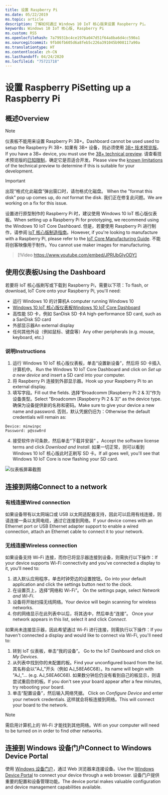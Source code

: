 ```yaml
---
title: 设置 Raspberry Pi
ms.date: 05/22/2019
ms.topic: article
description: 了解如何通过 Windows 10 IoT 核心版来设置 Raspberry Pi。
keywords: Windows 10 IoT 核心版, Raspberry Pi
ms.custom: RS5
ms.openlocfilehash: 7a79931bc4ce1976a047d51f64a8ba6d4cc590a1
ms.sourcegitcommit: 9fb86fb605d6a8feb5c226a391045b908117a90a
ms.translationtype: HT
ms.contentlocale: zh-CN
ms.lasthandoff: 04/24/2020
ms.locfileid: "75721718"
---
```

# <a name="setting-up-a-raspberry-pi"></a><span data-ttu-id="6a21d-104">设置 Raspberry Pi</span><span class="sxs-lookup"><span data-stu-id="6a21d-104">Setting up a Raspberry Pi</span></span>

## <a name="overview"></a><span data-ttu-id="6a21d-105">概述</span><span class="sxs-lookup"><span data-stu-id="6a21d-105">Overview</span></span>

> [!NOTE]
> <span data-ttu-id="6a21d-106">仪表板不能用来设置 Raspberry Pi 3B+。</span><span class="sxs-lookup"><span data-stu-id="6a21d-106">Dashboard cannot be used used to setup the Raspberry Pi 3B+.</span></span> <span data-ttu-id="6a21d-107">如果有 3B+ 设备，则必须使用 [3B+ 技术预览版](https://www.microsoft.com/en-us/software-download/windowsiot)。</span><span class="sxs-lookup"><span data-stu-id="6a21d-107">If you have a 3B+ device, you must use the [3B+ technical preview](https://www.microsoft.com/en-us/software-download/windowsiot).</span></span> <span data-ttu-id="6a21d-108">请查看技术预览版的[已知限制](https://docs.microsoft.com/windows/iot-core/troubleshooting)，确定它是否适合开发。</span><span class="sxs-lookup"><span data-stu-id="6a21d-108">Please view the [known limitations](https://docs.microsoft.com/windows/iot-core/troubleshooting) of the technical preview to determine if this is suitable for your development.</span></span>

> [!IMPORTANT]
> <span data-ttu-id="6a21d-109">出现“格式化此磁盘”弹出窗口时，请勿格式化磁盘。 </span><span class="sxs-lookup"><span data-stu-id="6a21d-109">When the "format this disk" pop up comes up, do _not_ format the disk.</span></span> <span data-ttu-id="6a21d-110">我们正在修复此问题。</span><span class="sxs-lookup"><span data-stu-id="6a21d-110">We are working on a fix for this issue.</span></span>

<span data-ttu-id="6a21d-111">设置进行原型制作的 Raspberry Pi 时，建议使用 Windows 10 IoT 核心版仪表板。</span><span class="sxs-lookup"><span data-stu-id="6a21d-111">When setting up a Raspberry Pi for prototyping, we recommend using the Windows 10 IoT Core Dashboard.</span></span> <span data-ttu-id="6a21d-112">但是，若要使用 Raspberry Pi 进行制作，请参阅 [IoT 核心版制造指南](https://docs.microsoft.com/windows-hardware/manufacture/iot/iot-core-manufacturing-guide)。</span><span class="sxs-lookup"><span data-stu-id="6a21d-112">However, if you're looking to manufacture with a Raspberry Pi, please refer to the [IoT Core Manufacturing Guide](https://docs.microsoft.com/windows-hardware/manufacture/iot/iot-core-manufacturing-guide).</span></span> <span data-ttu-id="6a21d-113">不能将创客映像用于制作。</span><span class="sxs-lookup"><span data-stu-id="6a21d-113">You cannot use maker images for manufacturing.</span></span>
<br>
> [!Video https://www.youtube.com/embed/JPRUbGIyODY]

## <a name="using-the-dashboard"></a><span data-ttu-id="6a21d-114">使用仪表板</span><span class="sxs-lookup"><span data-stu-id="6a21d-114">Using the Dashboard</span></span>

<span data-ttu-id="6a21d-115">若要将 IoT 核心版刷写或下载到 Raspberry Pi，需要以下项：</span><span class="sxs-lookup"><span data-stu-id="6a21d-115">To flash, or download, IoT Core onto your Raspberry Pi, you'll need:</span></span>
* <span data-ttu-id="6a21d-116">运行 Windows 10 的计算机</span><span class="sxs-lookup"><span data-stu-id="6a21d-116">A computer running Windows 10</span></span> 
* [<span data-ttu-id="6a21d-117">Windows 10 IoT 核心版仪表板</span><span class="sxs-lookup"><span data-stu-id="6a21d-117">Windows 10 IoT Core Dashboard</span></span>](https://docs.microsoft.com/windows/iot-core/downloads)
* <span data-ttu-id="6a21d-118">高性能 SD 卡，例如 SanDisk SD 卡</span><span class="sxs-lookup"><span data-stu-id="6a21d-118">A high-performance SD card, such as a SanDisk SD card</span></span>
* <span data-ttu-id="6a21d-119">外部显示器</span><span class="sxs-lookup"><span data-stu-id="6a21d-119">An external display</span></span>
* <span data-ttu-id="6a21d-120">任何其他外设（例如鼠标、键盘等）</span><span class="sxs-lookup"><span data-stu-id="6a21d-120">Any other peripherals (e.g. mouse, keyboard, etc.)</span></span>

### <a name="instructions"></a><span data-ttu-id="6a21d-121">说明</span><span class="sxs-lookup"><span data-stu-id="6a21d-121">Instructions</span></span>

1. <span data-ttu-id="6a21d-122">运行 Windows 10 IoT 核心版仪表板，单击“设置新设备”，然后将 SD 卡插入计算机中。 </span><span class="sxs-lookup"><span data-stu-id="6a21d-122">Run the Windows 10 IoT Core Dashboard and click on *Set up a new device* and insert a SD card into your computer.</span></span>
2. <span data-ttu-id="6a21d-123">将 Raspberry Pi 连接到外部显示器。</span><span class="sxs-lookup"><span data-stu-id="6a21d-123">Hook up your Raspberry Pi to an external display.</span></span>
3. <span data-ttu-id="6a21d-124">填写字段。</span><span class="sxs-lookup"><span data-stu-id="6a21d-124">Fill out the fields.</span></span> <span data-ttu-id="6a21d-125">选择“Broadcomm [Raspberry Pi 2 & 3]”作为设备类型。</span><span class="sxs-lookup"><span data-stu-id="6a21d-125">Select "Broadcomm [Raspberry Pi 2 & 3]" as the device type.</span></span> <span data-ttu-id="6a21d-126">确保为设备提供新的名称和密码。</span><span class="sxs-lookup"><span data-stu-id="6a21d-126">Make sure to give your device a new name and password.</span></span> <span data-ttu-id="6a21d-127">否则，默认凭据仍旧为：</span><span class="sxs-lookup"><span data-stu-id="6a21d-127">Otherwise the default credentials will remain as:</span></span>

```
Device: minwinpc
Password: p@ssw0rd
```

4. <span data-ttu-id="6a21d-128">接受软件许可条款，然后单击“下载并安装”  。</span><span class="sxs-lookup"><span data-stu-id="6a21d-128">Accept the software license terms and click *Download and Install*.</span></span> <span data-ttu-id="6a21d-129">如果一切正常，则可以看到 Windows 10 IoT 核心版此时正刷写 SD 卡。</span><span class="sxs-lookup"><span data-stu-id="6a21d-129">If all goes well, you'll see that Windows 10 IoT Core is now flashing your SD card.</span></span>

![仪表板屏幕截图](../media/DeviceSetup/Dashboard-Screenshot.jpg)

## <a name="connect-to-a-network"></a><span data-ttu-id="6a21d-131">连接到网络</span><span class="sxs-lookup"><span data-stu-id="6a21d-131">Connect to a network</span></span>
### <a name="wired-connection"></a><span data-ttu-id="6a21d-132">有线连接</span><span class="sxs-lookup"><span data-stu-id="6a21d-132">Wired connection</span></span>
<span data-ttu-id="6a21d-133">如果设备带有以太网端口或 USB 以太网适配器支持，因此可以启用有线连接，则请连接一条以太网电缆，通过它连接到网络。</span><span class="sxs-lookup"><span data-stu-id="6a21d-133">If your device comes with an Ethernet port or USB Ethernet adapter support to enable a wired connection, attach an Ethernet cable to connect it to your network.</span></span>

### <a name="wireless-connection"></a><span data-ttu-id="6a21d-134">无线连接</span><span class="sxs-lookup"><span data-stu-id="6a21d-134">Wireless connection</span></span>
<span data-ttu-id="6a21d-135">如果设备支持 Wi-Fi 连接，而你已将显示器连接到设备，则需执行以下操作：</span><span class="sxs-lookup"><span data-stu-id="6a21d-135">If your device supports Wi-Fi connectivity and you've connected a display to it, you'll need to:</span></span>

1. <span data-ttu-id="6a21d-136">进入默认应用程序，单击时钟旁边的设置按钮。</span><span class="sxs-lookup"><span data-stu-id="6a21d-136">Go into your default application and click the settings button next to the clock.</span></span>
2. <span data-ttu-id="6a21d-137">在设置页上，选择“网络和 Wi-Fi”。 </span><span class="sxs-lookup"><span data-stu-id="6a21d-137">On the settings page, select _Network and Wi-Fi_.</span></span>
3. <span data-ttu-id="6a21d-138">设备将开始扫描无线网络。</span><span class="sxs-lookup"><span data-stu-id="6a21d-138">Your device will begin scanning for wireless networks.</span></span>
4. <span data-ttu-id="6a21d-139">你的网络显示在此列表中以后，将其选中，然后单击“连接”。 </span><span class="sxs-lookup"><span data-stu-id="6a21d-139">Once your network appears in this list, select it and click _Connect_.</span></span>

<span data-ttu-id="6a21d-140">如果尚未连接显示器，因此希望通过 Wi-Fi 进行连接，则需执行以下操作：</span><span class="sxs-lookup"><span data-stu-id="6a21d-140">If you haven't connected a display and would like to connect via Wi-Fi, you'll need to:</span></span>

1. <span data-ttu-id="6a21d-141">转到 IoT 仪表板，单击“我的设备”。 </span><span class="sxs-lookup"><span data-stu-id="6a21d-141">Go to the IoT Dashboard and click on _My Devices_.</span></span>
2. <span data-ttu-id="6a21d-142">从列表中找到你的未配置的板。</span><span class="sxs-lookup"><span data-stu-id="6a21d-142">Find your unconfigured board from the list.</span></span> <span data-ttu-id="6a21d-143">其名称会以“AJ_”开头（例如 AJ_58EA6C68）。</span><span class="sxs-lookup"><span data-stu-id="6a21d-143">Its name will begin with "AJ_"... (e.g. AJ_58EA6C68).</span></span> <span data-ttu-id="6a21d-144">如果数分钟后仍没有看到自己的板显示，则请尝试重启你的板。</span><span class="sxs-lookup"><span data-stu-id="6a21d-144">If you don't see your board appear after a few minutes, try rebooting your board.</span></span>
3. <span data-ttu-id="6a21d-145">单击“配置设备”，然后输入网络凭据。 </span><span class="sxs-lookup"><span data-stu-id="6a21d-145">Click on _Configure Device_ and enter your network credentials.</span></span> <span data-ttu-id="6a21d-146">这样就会将板连接到网络。</span><span class="sxs-lookup"><span data-stu-id="6a21d-146">This will connect your board to the network.</span></span>

> [!NOTE]
> <span data-ttu-id="6a21d-147">需启用计算机上的 Wi-Fi 才能找到其他网络。</span><span class="sxs-lookup"><span data-stu-id="6a21d-147">Wifi on your computer will need to be turned on in order to find other networks.</span></span>

## <a name="connect-to-windows-device-portal"></a><span data-ttu-id="6a21d-148">连接到 Windows 设备门户</span><span class="sxs-lookup"><span data-stu-id="6a21d-148">Connect to Windows Device Portal</span></span>

<span data-ttu-id="6a21d-149">使用 [Windows 设备门户](../manage-your-device/DevicePortal.md)，通过 Web 浏览器来连接设备。</span><span class="sxs-lookup"><span data-stu-id="6a21d-149">Use the [Windows Device Portal](../manage-your-device/DevicePortal.md) to connect your device through a web browser.</span></span> <span data-ttu-id="6a21d-150">设备门户提供重要的配置和设备管理功能。</span><span class="sxs-lookup"><span data-stu-id="6a21d-150">The device portal makes valuable configuration and device management capabilities available.</span></span> 
